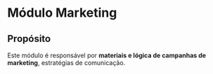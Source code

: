 # Módulo Marketing

## Propósito

Este módulo é responsável por **materiais e lógica de campanhas de marketing**, estratégias de comunicação.

